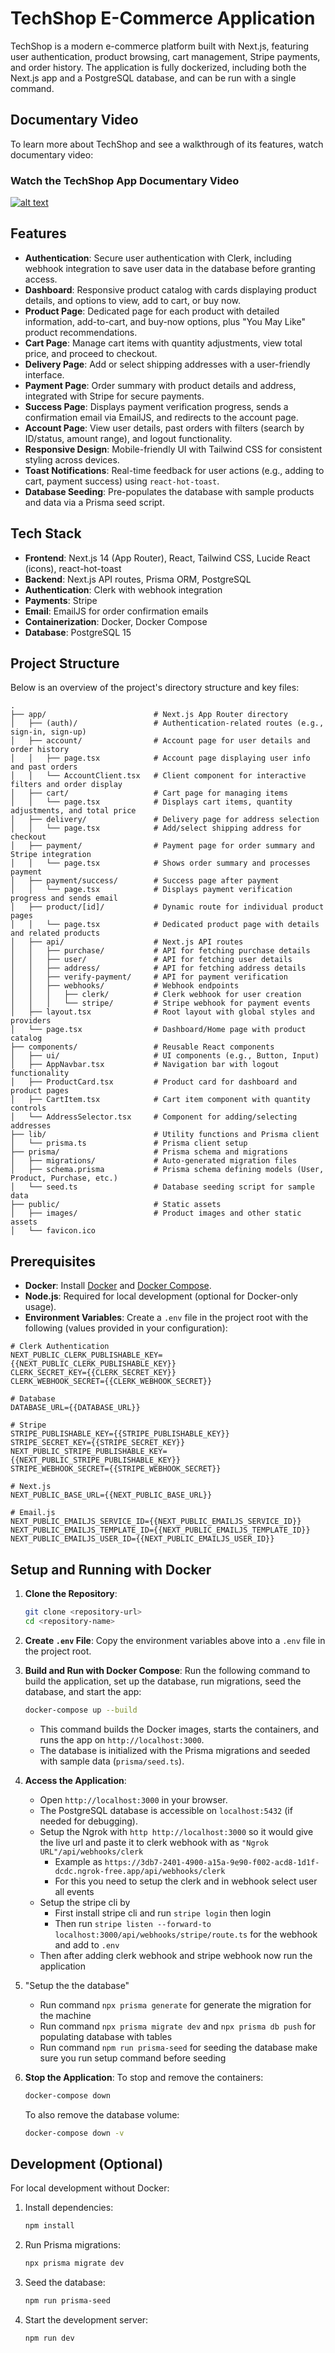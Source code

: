 # TechShop E-Commerce Application

TechShop is a modern e-commerce platform built with Next.js, featuring user authentication, product browsing, cart management, Stripe payments, and order history. The application is fully dockerized, including both the Next.js app and a PostgreSQL database, and can be run with a single command.

## Documentary Video

To learn more about TechShop and see a walkthrough of its features, watch documentary video:

### Watch the TechShop App Documentary Video

[![alt text](https://github.com/user-attachments/assets/82eb2ed8-def3-47cb-8513-0d89697ac333)](https://www.youtube.com/watch?v=k8or1-cJJ4Q)


## Features

- **Authentication**: Secure user authentication with Clerk, including webhook integration to save user data in the database before granting access.
- **Dashboard**: Responsive product catalog with cards displaying product details, and options to view, add to cart, or buy now.
- **Product Page**: Dedicated page for each product with detailed information, add-to-cart, and buy-now options, plus "You May Like" product recommendations.
- **Cart Page**: Manage cart items with quantity adjustments, view total price, and proceed to checkout.
- **Delivery Page**: Add or select shipping addresses with a user-friendly interface.
- **Payment Page**: Order summary with product details and address, integrated with Stripe for secure payments.
- **Success Page**: Displays payment verification progress, sends a confirmation email via EmailJS, and redirects to the account page.
- **Account Page**: View user details, past orders with filters (search by ID/status, amount range), and logout functionality.
- **Responsive Design**: Mobile-friendly UI with Tailwind CSS for consistent styling across devices.
- **Toast Notifications**: Real-time feedback for user actions (e.g., adding to cart, payment success) using `react-hot-toast`.
- **Database Seeding**: Pre-populates the database with sample products and data via a Prisma seed script.

## Tech Stack

- **Frontend**: Next.js 14 (App Router), React, Tailwind CSS, Lucide React (icons), react-hot-toast
- **Backend**: Next.js API routes, Prisma ORM, PostgreSQL
- **Authentication**: Clerk with webhook integration
- **Payments**: Stripe
- **Email**: EmailJS for order confirmation emails
- **Containerization**: Docker, Docker Compose
- **Database**: PostgreSQL 15

## Project Structure

Below is an overview of the project's directory structure and key files:

```
.
├── app/                        # Next.js App Router directory
│   ├── (auth)/                 # Authentication-related routes (e.g., sign-in, sign-up)
│   ├── account/                # Account page for user details and order history
│   │   ├── page.tsx            # Account page displaying user info and past orders
│   │   └── AccountClient.tsx   # Client component for interactive filters and order display
│   ├── cart/                   # Cart page for managing items
│   │   └── page.tsx            # Displays cart items, quantity adjustments, and total price
│   ├── delivery/               # Delivery page for address selection
│   │   └── page.tsx            # Add/select shipping address for checkout
│   ├── payment/                # Payment page for order summary and Stripe integration
│   │   └── page.tsx            # Shows order summary and processes payment
│   ├── payment/success/        # Success page after payment
│   │   └── page.tsx            # Displays payment verification progress and sends email
│   ├── product/[id]/           # Dynamic route for individual product pages
│   │   └── page.tsx            # Dedicated product page with details and related products
│   ├── api/                    # Next.js API routes
│   │   ├── purchase/           # API for fetching purchase details
│   │   ├── user/               # API for fetching user details
│   │   ├── address/            # API for fetching address details
│   │   ├── verify-payment/     # API for payment verification
│   │   ├── webhooks/           # Webhook endpoints
│   │   │   ├── clerk/          # Clerk webhook for user creation
│   │   │   └── stripe/         # Stripe webhook for payment events
│   ├── layout.tsx              # Root layout with global styles and providers
│   └── page.tsx                # Dashboard/Home page with product catalog
├── components/                 # Reusable React components
│   ├── ui/                     # UI components (e.g., Button, Input)
│   ├── AppNavbar.tsx           # Navigation bar with logout functionality
│   ├── ProductCard.tsx         # Product card for dashboard and product pages
│   ├── CartItem.tsx            # Cart item component with quantity controls
│   └── AddressSelector.tsx     # Component for adding/selecting addresses
├── lib/                        # Utility functions and Prisma client
│   └── prisma.ts               # Prisma client setup
├── prisma/                     # Prisma schema and migrations
│   ├── migrations/             # Auto-generated migration files
│   ├── schema.prisma           # Prisma schema defining models (User, Product, Purchase, etc.)
│   └── seed.ts                 # Database seeding script for sample data
├── public/                     # Static assets
│   ├── images/                 # Product images and other static assets
│   └── favicon.ico

```
## Prerequisites

- **Docker**: Install [Docker](https://docs.docker.com/get-docker/) and [Docker Compose](https://docs.docker.com/compose/install/).
- **Node.js**: Required for local development (optional for Docker-only usage).
- **Environment Variables**: Create a `.env` file in the project root with the following (values provided in your configuration):

```env
# Clerk Authentication
NEXT_PUBLIC_CLERK_PUBLISHABLE_KEY={{NEXT_PUBLIC_CLERK_PUBLISHABLE_KEY}}
CLERK_SECRET_KEY={{CLERK_SECRET_KEY}}
CLERK_WEBHOOK_SECRET={{CLERK_WEBHOOK_SECRET}}

# Database
DATABASE_URL={{DATABASE_URL}}

# Stripe
STRIPE_PUBLISHABLE_KEY={{STRIPE_PUBLISHABLE_KEY}}
STRIPE_SECRET_KEY={{STRIPE_SECRET_KEY}}
NEXT_PUBLIC_STRIPE_PUBLISHABLE_KEY={{NEXT_PUBLIC_STRIPE_PUBLISHABLE_KEY}}
STRIPE_WEBHOOK_SECRET={{STRIPE_WEBHOOK_SECRET}}

# Next.js
NEXT_PUBLIC_BASE_URL={{NEXT_PUBLIC_BASE_URL}}

# Email.js
NEXT_PUBLIC_EMAILJS_SERVICE_ID={{NEXT_PUBLIC_EMAILJS_SERVICE_ID}}
NEXT_PUBLIC_EMAILJS_TEMPLATE_ID={{NEXT_PUBLIC_EMAILJS_TEMPLATE_ID}}
NEXT_PUBLIC_EMAILJS_USER_ID={{NEXT_PUBLIC_EMAILJS_USER_ID}}
```

## Setup and Running with Docker

1. **Clone the Repository**:

   ```bash
   git clone <repository-url>
   cd <repository-name>
   ```

2. **Create `.env` File**:
   Copy the environment variables above into a `.env` file in the project root.

3. **Build and Run with Docker Compose**:
   Run the following command to build the application, set up the database, run migrations, seed the database, and start the app:

   ```bash
   docker-compose up --build
   ```

   - This command builds the Docker images, starts the containers, and runs the app on `http://localhost:3000`.
   - The database is initialized with the Prisma migrations and seeded with sample data (`prisma/seed.ts`).

4. **Access the Application**:
   - Open `http://localhost:3000` in your browser.
   - The PostgreSQL database is accessible on `localhost:5432` (if needed for debugging).
   - Setup the Ngrok with `http http://localhost:3000` so it would give the live url and paste it to clerk webhook with as `"Ngrok URL"/api/webhooks/clerk`
      - Example as `https://3db7-2401-4900-a15a-9e90-f002-acd8-1d1f-dcdc.ngrok-free.app/api/webhooks/clerk`
      - For this you need to setup the clerk and in webhook select user all events
   - Setup the stripe cli by
     -  First install stripe cli and run `stripe login` then login
     - Then run `stripe listen --forward-to localhost:3000/api/webhooks/stripe/route.ts` for the webhook and add to `.env`
   - Then after adding clerk webhook and stripe webhook now run the application
  
5. "Setup the the database"
   - Run command `npx prisma generate` for generate the migration for the machine
   - Run command `npx prisma migrate dev` and `npx prisma db push` for populating database with tables
   - Run command `npm run prisma-seed` for seeding the database make sure you run setup command before seeding 
   

5. **Stop the Application**:
   To stop and remove the containers:

   ```bash
   docker-compose down
   ```

   To also remove the database volume:

   ```bash
   docker-compose down -v
   ```

## Development (Optional)

For local development without Docker:

1. Install dependencies:

   ```bash
   npm install
   ```

2. Run Prisma migrations:

   ```bash
   npx prisma migrate dev
   ```

3. Seed the database:

   ```bash
   npm run prisma-seed
   ```

4. Start the development server:

   ```bash
   npm run dev
   ```

